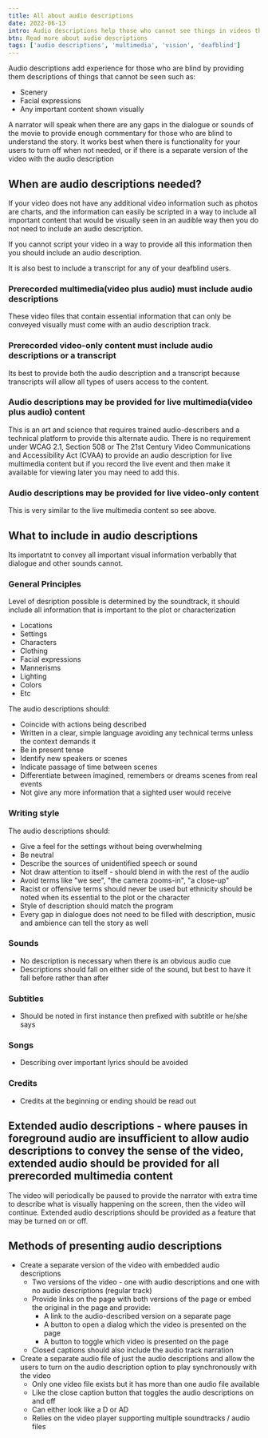 ```yaml
---
title: All about audio descriptions
date: 2022-06-13
intro: Audio descriptions help those who cannot see things in videos that have no audio content tied to them such as scenery, facial expressions, actions, and more.
btn: Read more about audio descriptions
tags: ['audio descriptions', 'multimedia', 'vision', 'deafblind']
---
```


Audio descriptions add experience for those who are blind by providing them descriptions of things that cannot be seen such as:

- Scenery
- Facial expressions
- Any important content shown visually

A narrator will speak when there are any gaps in the dialogue or sounds of the movie to provide enough commentary for those who are blind to understand the story. It works best when there is functionality for your users to turn off when not needed, or if there is a separate version of the video with the audio description

## When are audio descriptions needed?

If your video does not have any additional video information such as photos are charts, and the information can easily be scripted in a way to include all important content that would be visually seen in an audible way then you do not need to include an audio description.

If you cannot script your video in a way to provide all this information then you should include an audio description.

It is also best to include a transcript for any of your deafblind users.

### Prerecorded multimedia(video plus audio) must include audio descriptions

These video files that contain essential information that can only be conveyed visually must come with an audio description track.

### Prerecorded video-only content must include audio descriptions or a transcript

Its best to provide both the audio description and a transcript because transcripts will allow all types of users access to the content.

### Audio descriptions may be provided for live multimedia(video plus audio) content

This is an art and science that requires trained audio-describers and a technical platform to provide this alternate audio. There is no requirement under WCAG 2.1, Section 508 or The 21st Century Video Communications and Accessibility Act (CVAA) to provide an audio description for live multimedia content but if you record the live event and then make it available for viewing later you may need to add this.

### Audio descriptions may be provided for live video-only content

This is very similar to the live multimedia content so see above.

## What to include in audio descriptions

Its importatnt to convey all important visual information verbablly that dialogue and other sounds cannot.

### General Principles

Level of desription possible is determined by the soundtrack, it should include all information that is important to the plot or characterization

- Locations
- Settings
- Characters
- Clothing
- Facial expressions
- Mannerisms
- Lighting
- Colors
- Etc

The audio descriptions should:

- Coincide with actions being described
- Written in a clear, simple language avoiding any technical terms unless the context demands it
- Be in present tense
- Identify new speakers or scenes
- Indicate passage of time between scenes
- Differentiate between imagined, remembers or dreams scenes from real events
- Not give any more information that a sighted user would receive

### Writing style

The audio descriptions should:

- Give a feel for the settings without being overwhelming
- Be neutral
- Describe the sources of unidentified speech or sound
- Not draw attention to itself - should blend in with the rest of the audio
- Avoid terms like "we see", "the camera zooms-in", "a close-up"
- Racist or offensive terms should never be used but ethnicity should be noted when its essential to the plot or the character
- Style of description should match the program
- Every gap in dialogue does not need to be filled with description, music and ambience can tell the story as well

### Sounds

- No description is necessary when there is an obvious audio cue
- Descriptions should fall on either side of the sound, but best to have it fall before rather than after

### Subtitles

- Should be noted in first instance then prefixed with subtitle or he/she says

### Songs

- Describing over important lyrics should be avoided

### Credits

- Credits at the beginning or ending should be read out

## Extended audio descriptions - where pauses in foreground audio are insufficient to allow audio descriptions to convey the sense of the video, extended audio should be provided for all prerecorded multimedia content

The video will periodically be paused to provide the narrator with extra time to describe what is visually happening on the screen, then the video will continue. Extended audio descriptions should be provided as a feature that may be turned on or off.

## Methods of presenting audio descriptions

- Create a separate version of the video with embedded audio descriptions
  - Two versions of the video - one with audio descriptions and one with no audio descriptions (regular track)
  - Provide links on the page with both versions of the page or embed the original in the page and provide:
    - A link to the audio-described version on a separate page
    - A button to open a dialog which the video is presented on the page
    - A button to toggle which video is presented on the page
  - Closed captions should also include the audio track narration
- Create a separate audio file of just the audio descriptions and allow the users to turn on the audio description option to play synchronously with the video
  - Only one video file exists but it has more than one audio file available
  - Like the close caption button that toggles the audio descriptions on and off
  - Can either look like a D or AD
  - Relies on the video player supporting multiple soundtracks / audio files
